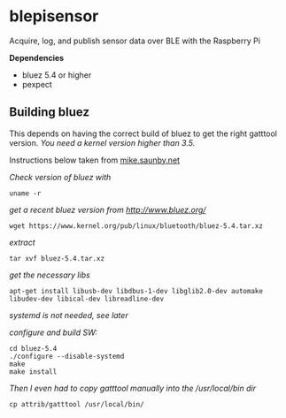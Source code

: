 blepisensor
===========

Acquire, log, and publish sensor data over BLE with the Raspberry Pi

**Dependencies**

* bluez 5.4 or higher
* pexpect

Building bluez
--------------

This depends on having the correct build of bluez to get the right gatttool version. *You need a kernel version higher than 3.5.*

Instructions below taken from [ mike.saunby.net](http://mike.saunby.net/2013/04/raspberry-pi-and-ti-cc2541-sensortag.html)

*Check version of bluez with*

    uname -r

*get a recent bluez version from http://www.bluez.org/*

	wget https://www.kernel.org/pub/linux/bluetooth/bluez-5.4.tar.xz
*extract*

	tar xvf bluez-5.4.tar.xz

*get the necessary libs*

	apt-get install libusb-dev libdbus-1-dev libglib2.0-dev automake libudev-dev libical-dev libreadline-dev

*systemd is not needed, see later*

*configure and build SW:*

	cd bluez-5.4
	./configure --disable-systemd
	make
	make install

*Then I even had to copy gatttool manually into the /usr/local/bin dir*

	cp attrib/gatttool /usr/local/bin/
